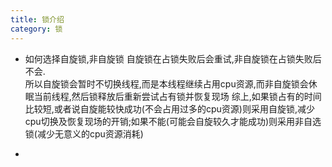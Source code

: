 ```yaml
---
title: 锁介绍
category: 锁
---
```

- 如何选择自旋锁,非自旋锁
自旋锁在占锁失败后会重试,非自旋锁在占锁失败后不会.  
所以自旋锁会暂时不切换线程,而是本线程继续占用cpu资源,而非自旋锁会休眠当前线程,然后锁释放后重新尝试占有锁并恢复现场
综上,如果锁占有的时间比较短,或者说自旋能较快成功(不会占用过多的cpu资源)则采用自旋锁,减少cpu切换及恢复现场的开销;如果不能(可能会自旋较久才能成功)则采用非自选锁(减少无意义的cpu资源消耗)  

- 